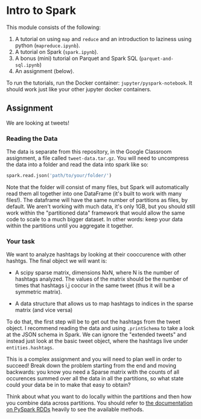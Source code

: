 # Intro to Spark

This module consists of the following:

1. A tutorial on using `map` and `reduce` and an introduction to laziness using python (`mapreduce.ipynb`).
2. A tutorial on Spark (`spark.ipynb`).
3. A bonus (mini) tutorial on Parquet and Spark SQL (`parquet-and-sql.ipynb`)
4. An assignment (below).

To run the tutorials, run the Docker container: `jupyter/pyspark-notebook`. It should work just like your other jupyter docker containers.

## Assignment

We are looking at tweets!

### Reading the Data

The data is separate from this repository, in the Google Classroom assignment, a file called `tweet-data.tar.gz`. You will need to uncompress the data into a folder and read the data into spark like so:

``` python
spark.read.json('path/to/your/folder/')
```

Note that the folder will consist of many files, but Spark will automatically read them all together into one DataFrame (it's built to work with many files!). The dataframe will have the same number of partitions as files, by default. We aren't working with much data, it's only 1GB, but you should still work within the "partitioned data" framework that would allow the same code to scale to a much bigger dataset. In other words: keep your data within the partitions until you aggregate it together.

### Your task

We want to analyze hashtags by looking at their cooccurence with other hashtgs. The final object we will want is:

* A scipy sparse matrix, dimensions NxN, where N is the number of hashtags analyzed. The values of the matrix should be the number of times that hashtags i,j coccur in the same tweet (thus it will be a symmetric matrix).

* A data structure that allows us to map hashtags to indices in the sparse matrix (and vice versa)

To do that, the first step will be to get out the hashtags from the tweet object. I recommend reading the data and using `.printSchema` to take a look at the JSON schema in Spark. We can ignore the "extended tweets" and instead just look at the basic tweet object, where the hashtags live under `entities.hashtags`.

This is a complex assignment and you will need to plan well in order to succeed! Break down the problem starting from the end and moving backwards: you know you need a Sparse matrix with the counts of all occurences summed over all the data in all the partitions, so what state could your data be in to make that easy to obtain?

Think about what you want to do locally within the partitions and then how you combine data across partitions. You should refer to [the documentation on PySpark RDDs](https://spark.apache.org/docs/latest/api/python/pyspark.html#pyspark.RDD) heavily to see the available methods.
